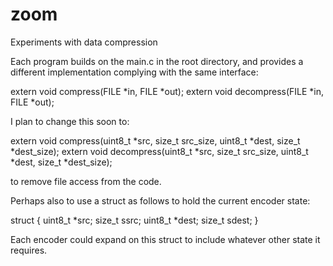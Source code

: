 # zoom
Experiments with data compression


Each program builds on the main.c in the root directory, and provides a different implementation complying with the same interface:

extern void compress(FILE *in, FILE *out);
extern void decompress(FILE *in, FILE *out);

I plan to change this soon to:

extern void compress(uint8_t *src, size_t src_size, uint8_t *dest, size_t *dest_size);
extern void decompress(uint8_t *src, size_t src_size, uint8_t *dest, size_t *dest_size);

to remove file access from the code.

Perhaps also to use a struct as follows to hold the current encoder state:

struct {
    uint8_t *src;
    size_t ssrc;
    uint8_t *dest;
    size_t sdest;
}

Each encoder could expand on this struct to include whatever other state it requires.
